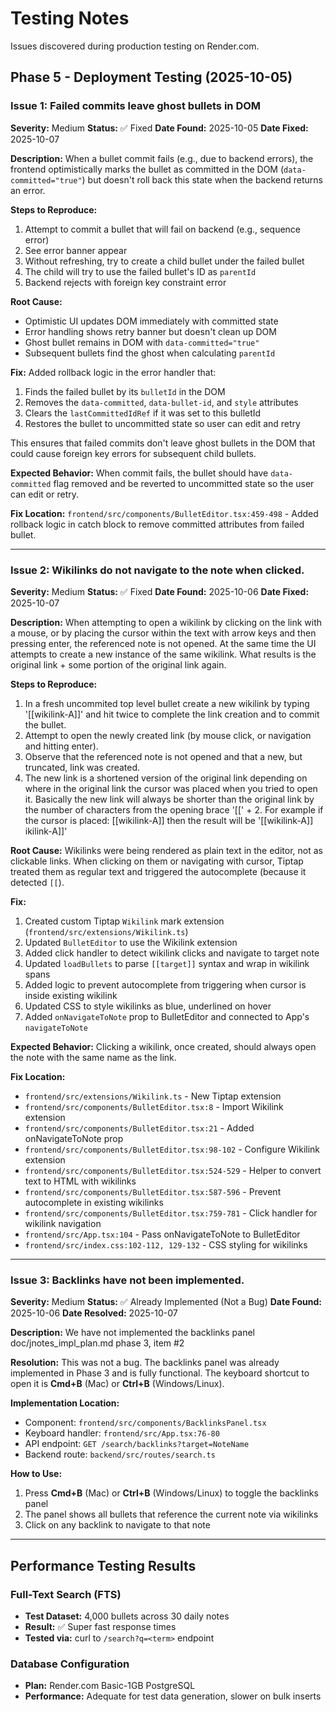 # Testing Notes

Issues discovered during production testing on Render.com.

## Phase 5 - Deployment Testing (2025-10-05)

### Issue 1: Failed commits leave ghost bullets in DOM

**Severity:** Medium
**Status:** ✅ Fixed
**Date Found:** 2025-10-05
**Date Fixed:** 2025-10-07

**Description:**
When a bullet commit fails (e.g., due to backend errors), the frontend optimistically marks the bullet as committed in the DOM (`data-committed="true"`) but doesn't roll back this state when the backend returns an error.

**Steps to Reproduce:**
1. Attempt to commit a bullet that will fail on backend (e.g., sequence error)
2. See error banner appear
3. Without refreshing, try to create a child bullet under the failed bullet
4. The child will try to use the failed bullet's ID as `parentId`
5. Backend rejects with foreign key constraint error

**Root Cause:**
- Optimistic UI updates DOM immediately with committed state
- Error handling shows retry banner but doesn't clean up DOM
- Ghost bullet remains in DOM with `data-committed="true"`
- Subsequent bullets find the ghost when calculating `parentId`

**Fix:**
Added rollback logic in the error handler that:
1. Finds the failed bullet by its `bulletId` in the DOM
2. Removes the `data-committed`, `data-bullet-id`, and `style` attributes
3. Clears the `lastCommittedIdRef` if it was set to this bulletId
4. Restores the bullet to uncommitted state so user can edit and retry

This ensures that failed commits don't leave ghost bullets in the DOM that could cause foreign key errors for subsequent child bullets.

**Expected Behavior:**
When commit fails, the bullet should have `data-committed` flag removed and be reverted to uncommitted state so the user can edit or retry.

**Fix Location:**
`frontend/src/components/BulletEditor.tsx:459-498` - Added rollback logic in catch block to remove committed attributes from failed bullet.

---

### Issue 2: Wikilinks do not navigate to the note when clicked.

**Severity:** Medium
**Status:** ✅ Fixed
**Date Found:** 2025-10-06
**Date Fixed:** 2025-10-07

**Description:**
When attempting to open a wikilink by clicking on the link with a mouse, or by placing the cursor within the text with arrow keys and then pressing enter, the referenced note is not opened.  At the same time the UI attempts to create a new instance of the same wikilink.  What results is the original link + some portion of the original link again.

**Steps to Reproduce:**
1. In a fresh uncommited top level bullet create a new wikilink by typing '[[wikilink-A]]' and hit <enter> twice to complete the link creation and to commit the bullet.
2. Attempt to open the newly created link (by mouse click, or navigation and hitting enter).
3. Observe that the referenced note is not opened and that a new, but truncated, link was created.
5. The new link is a shortened version of the original link depending on where in the original link the cursor was placed when you tried to open it.  Basically the new link will always be shorter than the original link by the number of characters from the opening brace '[[' + 2.  For example if the cursor is placed: [[w<cursor here>ikilink-A]] then the result will be '[[wikilink-A]] ikilink-A]]'


**Root Cause:**
Wikilinks were being rendered as plain text in the editor, not as clickable links. When clicking on them or navigating with cursor, Tiptap treated them as regular text and triggered the autocomplete (because it detected `[[`).

**Fix:**
1. Created custom Tiptap `Wikilink` mark extension (`frontend/src/extensions/Wikilink.ts`)
2. Updated `BulletEditor` to use the Wikilink extension
3. Added click handler to detect wikilink clicks and navigate to target note
4. Updated `loadBullets` to parse `[[target]]` syntax and wrap in wikilink spans
5. Added logic to prevent autocomplete from triggering when cursor is inside existing wikilink
6. Updated CSS to style wikilinks as blue, underlined on hover
7. Added `onNavigateToNote` prop to BulletEditor and connected to App's `navigateToNote`

**Expected Behavior:**
Clicking a wikilink, once created, should always open the note with the same name as the link.

**Fix Location:**
- `frontend/src/extensions/Wikilink.ts` - New Tiptap extension
- `frontend/src/components/BulletEditor.tsx:8` - Import Wikilink extension
- `frontend/src/components/BulletEditor.tsx:21` - Added onNavigateToNote prop
- `frontend/src/components/BulletEditor.tsx:98-102` - Configure Wikilink extension
- `frontend/src/components/BulletEditor.tsx:524-529` - Helper to convert text to HTML with wikilinks
- `frontend/src/components/BulletEditor.tsx:587-596` - Prevent autocomplete in existing wikilinks
- `frontend/src/components/BulletEditor.tsx:759-781` - Click handler for wikilink navigation
- `frontend/src/App.tsx:104` - Pass onNavigateToNote to BulletEditor
- `frontend/src/index.css:102-112, 129-132` - CSS styling for wikilinks

---

### Issue 3: Backlinks have not been implemented.

**Severity:** Medium
**Status:** ✅ Already Implemented (Not a Bug)
**Date Found:** 2025-10-06
**Date Resolved:** 2025-10-07

**Description:**
We have not implemented the backlinks panel doc/jnotes_impl_plan.md phase 3, item #2

**Resolution:**
This was not a bug. The backlinks panel was already implemented in Phase 3 and is fully functional. The keyboard shortcut to open it is **Cmd+B** (Mac) or **Ctrl+B** (Windows/Linux).

**Implementation Location:**
- Component: `frontend/src/components/BacklinksPanel.tsx`
- Keyboard handler: `frontend/src/App.tsx:76-80`
- API endpoint: `GET /search/backlinks?target=NoteName`
- Backend route: `backend/src/routes/search.ts`

**How to Use:**
1. Press **Cmd+B** (Mac) or **Ctrl+B** (Windows/Linux) to toggle the backlinks panel
2. The panel shows all bullets that reference the current note via wikilinks
3. Click on any backlink to navigate to that note

---


## Performance Testing Results

### Full-Text Search (FTS)
- **Test Dataset:** 4,000 bullets across 30 daily notes
- **Result:** ✅ Super fast response times
- **Tested via:** curl to `/search?q=<term>` endpoint

### Database Configuration
- **Plan:** Render.com Basic-1GB PostgreSQL
- **Performance:** Adequate for test data generation, slower on bulk inserts

